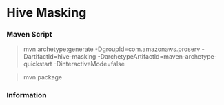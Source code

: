 # Hive Masking

### Maven Script
> mvn archetype:generate -DgroupId=com.amazonaws.proserv -DartifactId=hive-masking -DarchetypeArtifactId=maven-archetype-quickstart -DinteractiveMode=false

> mvn package

### Information
